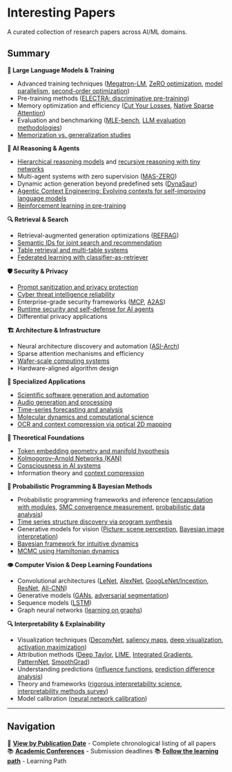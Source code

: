 # Interesting Papers
A curated collection of research papers across AI/ML domains.

## Summary

**🤖 Large Language Models & Training**
- Advanced training techniques ([Megatron-LM](https://arxiv.org/abs/1909.08053), [ZeRO optimization](https://arxiv.org/abs/1910.02054), [model parallelism](https://arxiv.org/abs/2104.04473), [second-order optimization](https://arxiv.org/pdf/2510.09378))
- Pre-training methods ([ELECTRA: discriminative pre-training](https://arxiv.org/abs/2003.10555))
- Memory optimization and efficiency ([Cut Your Losses](https://arxiv.org/abs/2411.09009), [Native Sparse Attention](https://arxiv.org/abs/2502.11089))
- Evaluation and benchmarking ([MLE-bench](https://arxiv.org/abs/2410.07095), [LLM evaluation methodologies](https://arxiv.org/pdf/2502.07445))
- [Memorization vs. generalization studies](https://arxiv.org/pdf/2505.24832)

**🧠 AI Reasoning & Agents**
- [Hierarchical reasoning models](https://arxiv.org/pdf/2506.21734) and [recursive reasoning with tiny networks](https://arxiv.org/pdf/2510.04871)
- Multi-agent systems with zero supervision ([MAS-ZERO](https://arxiv.org/pdf/2505.14996))
- Dynamic action generation beyond predefined sets ([DynaSaur](https://arxiv.org/abs/2411.01747))
- [Agentic Context Engineering: Evolving contexts for self-improving language models](https://arxiv.org/abs/2510.04618)
- [Reinforcement learning in pre-training](https://arxiv.org/abs/2506.08007)

**🔍 Retrieval & Search**
- Retrieval-augmented generation optimizations ([REFRAG](https://arxiv.org/pdf/2509.01092))
- [Semantic IDs for joint search and recommendation](https://arxiv.org/abs/2508.10478)
- [Table retrieval and multi-table systems](https://arxiv.org/pdf/2404.09889)
- [Federated learning with classifier-as-retriever](https://arxiv.org/pdf/2509.16508)

**🛡️ Security & Privacy**
- [Prompt sanitization and privacy protection](https://arxiv.org/abs/2504.05147)
- [Cyber threat intelligence reliability](https://arxiv.org/abs/2503.23175)
- Enterprise-grade security frameworks ([MCP](https://arxiv.org/pdf/2504.08623), [A2AS](https://arxiv.org/pdf/2510.13825))
- [Runtime security and self-defense for AI agents](https://arxiv.org/pdf/2510.13825)
- Differential privacy applications

**🏗️ Architecture & Infrastructure**
- Neural architecture discovery and automation ([ASI-Arch](https://arxiv.org/pdf/2507.18074))
- Sparse attention mechanisms and efficiency
- [Wafer-scale computing systems](https://arxiv.org/pdf/2405.07898)
- Hardware-aligned algorithm design

**🎯 Specialized Applications**
- [Scientific software generation and automation](https://arxiv.org/pdf/2509.06503)
- [Audio generation and processing](https://arxiv.org/pdf/2407.14358)
- [Time-series forecasting and analysis](https://arxiv.org/pdf/2402.03885)
- [Molecular dynamics and computational science](https://arxiv.org/pdf/2405.07898)
- [OCR and context compression via optical 2D mapping](https://arxiv.org/pdf/2510.18234)

**🔬 Theoretical Foundations**
- [Token embedding geometry and manifold hypothesis](https://arxiv.org/abs/2504.01002)
- [Kolmogorov–Arnold Networks (KAN)](https://arxiv.org/pdf/2404.19756)
- [Consciousness in AI systems](https://arxiv.org/pdf/2308.08708v3.pdf)
- Information theory and [context compression](https://arxiv.org/pdf/2510.18234)

**🎲 Probabilistic Programming & Bayesian Methods**
- Probabilistic programming frameworks and inference ([encapsulation with modules](https://arxiv.org/abs/1612.04759), [SMC convergence measurement](https://arxiv.org/abs/1612.02161), [probabilistic data analysis](https://papers.nips.cc/paper/6060-a-probabilistic-programming-approach-to-probabilistic-data-analysis.pdf))
- [Time series structure discovery via program synthesis](https://arxiv.org/abs/1611.07051)
- Generative models for vision ([Picture: scene perception](https://mrkulk.github.io/www_cvpr15/1999.pdf), [Bayesian image interpretation](http://papers.nips.cc/paper/4881-approximate-bayesian-image-interpretation-using-generative-probabilistic-graphics-programs.pdf))
- [Bayesian framework for intuitive dynamics](https://cocosci.berkeley.edu/tom/papers/collisions.pdf)
- [MCMC using Hamiltonian dynamics](https://arxiv.org/abs/1206.1901)

**👁️ Computer Vision & Deep Learning Foundations**
- Convolutional architectures ([LeNet](http://yann.lecun.com/exdb/publis/pdf/lecun-01a.pdf), [AlexNet](https://papers.nips.cc/paper/4824-imagenet-classification-with-deep-convolutional-neural-networks.pdf), [GoogLeNet/Inception](https://arxiv.org/abs/1409.4842), [ResNet](https://arxiv.org/abs/1512.03385), [All-CNN](https://arxiv.org/abs/1412.6806))
- Generative models ([GANs](https://arxiv.org/abs/1406.2661), [adversarial segmentation](https://arxiv.org/abs/1611.08408))
- Sequence models ([LSTM](https://www.researchgate.net/publication/13853244_Long_Short-term_Memory))
- Graph neural networks ([learning on graphs](http://proceedings.mlr.press/v48/niepert16.pdf))

**🔍 Interpretability & Explainability**
- Visualization techniques ([DeconvNet](https://arxiv.org/abs/1311.2901), [saliency maps](https://arxiv.org/abs/1312.6034), [deep visualization](http://yosinski.com/media/papers/Yosinski__2015__ICML_DL__Understanding_Neural_Networks_Through_Deep_Visualization__.pdf), [activation maximization](https://arxiv.org/abs/1605.09304))
- Attribution methods ([Deep Taylor](https://arxiv.org/abs/1512.02479), [LIME](https://arxiv.org/abs/1602.04938), [Integrated Gradients](https://arxiv.org/abs/1703.01365), [PatternNet](https://arxiv.org/abs/1705.05598), [SmoothGrad](https://arxiv.org/abs/1706.03825))
- Understanding predictions ([influence functions](https://arxiv.org/abs/1703.04730), [prediction difference analysis](https://arxiv.org/abs/1702.04595))
- Theory and frameworks ([rigorous interpretability science](https://arxiv.org/abs/1702.08608), [interpretability methods survey](https://arxiv.org/abs/1706.07979))
- Model calibration ([neural network calibration](https://arxiv.org/abs/1706.04599))

---

## Navigation
📅 **[View by Publication Date](by-date.md)** - Complete chronological listing of all papers  
📚 **[Academic Conferences](https://aideadlin.es/?sub=ML,CV,CG,NLP,RO,SP,DM,AP,KR,HCI)** - Submission deadlines
📚 **[Follow the learning path](learning-path.md)** - Learning Path